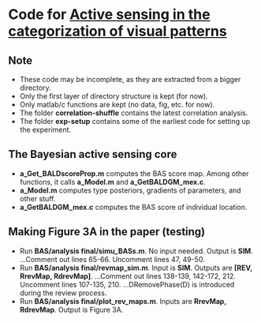 # Code for [Active sensing in the categorization of visual patterns](https://elifesciences.org/content/5/e12215)

## Note
* These code may be incomplete, as they are extracted from a bigger directory.
* Only the first layer of directory structure is kept (for now).
* Only matlab/c functions are kept (no data, fig, etc. for now).
* The folder **correlation-shuffle** contains the latest correlation analysis.
* The folder **exp-setup** contains some of the earliest code for setting up the experiment.

## The Bayesian active sensing core
* **a_Get_BALDscoreProp.m** computes the BAS score map. Among other functions, it calls **a_Model.m** and **a_GetBALDGM_mex.c**.
* **a_Model.m** computes type posteriors, gradients of parameters, and other stuff.
* **a_GetBALDGM_mex.c** computes the BAS score of individual location.

## Making Figure 3A in the paper (testing)
* Run **BAS/analysis final/simu_BASs.m**. No input needed. Output is **SIM**.
...Comment out lines 65-66. Uncomment lines 47, 49-50.
* Run **BAS/analysis final/revmap_sim.m**. Input is **SIM**. Outputs are **[REV, RrevMap, RdrevMap]**.
...Comment out lines 138-139, 142-172, 212. Uncomment lines 107-135, 210.
...DRemovePhase(D) is introduced during the review process.
* Run **BAS/analysis final/plot_rev_maps.m**. Inputs are **RrevMap, RdrevMap**. Output is Figure 3A.
